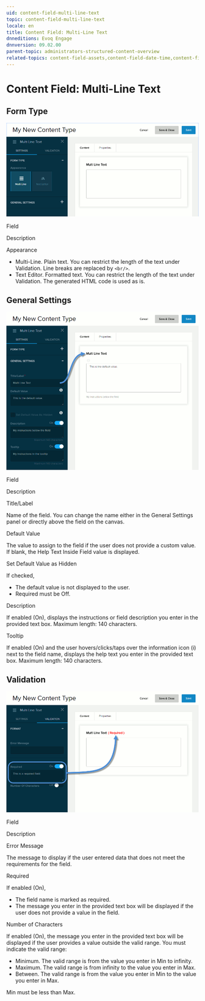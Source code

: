 ```yaml
---
uid: content-field-multi-line-text
topic: content-field-multi-line-text
locale: en
title: Content Field: Multi-Line Text
dnneditions: Evoq Engage
dnnversion: 09.02.00
parent-topic: administrators-structured-content-overview
related-topics: content-field-assets,content-field-date-time,content-field-multiple-choice,content-field-number,content-field-reference-object,content-field-single-line-text,content-field-static-text
---
```


# Content Field: Multi-Line Text

## Form Type

  

![Form Type for Multi-Line Text field](/images/scr-ContentField-MultiLineText-formtype.gif)

  

Field

Description

Appearance

*   Multi-Line. Plain text. You can restrict the length of the text under Validation. Line breaks are replaced by `<br/>`.
*   Text Editor. Formatted text. You can restrict the length of the text under Validation. The generated HTML code is used as is.

## General Settings

  

![General Settings for Multi-Line Text field](/images/scr-ContentField-MultiLineText-generalsettings.gif)

  

Field

Description

Title/Label

Name of the field. You can change the name either in the General Settings panel or directly above the field on the canvas.

Default Value

The value to assign to the field if the user does not provide a custom value. If blank, the Help Text Inside Field value is displayed.

Set Default Value as Hidden

If checked,

*   The default value is not displayed to the user.
*   Required must be Off.

Description

If enabled (On), displays the instructions or field description you enter in the provided text box. Maximum length: 140 characters.

Tooltip

If enabled (On) and the user hovers/clicks/taps over the information icon (i) next to the field name, displays the help text you enter in the provided text box. Maximum length: 140 characters.

## Validation

  

![Validation for Multi-Line Text field](/images/scr-ContentField-MultiLineText-validation.gif)

  

Field

Description

Error Message

The message to display if the user entered data that does not meet the requirements for the field.

Required

If enabled (On),

*   The field name is marked as required.
*   The message you enter in the provided text box will be displayed if the user does not provide a value in the field.

Number of Characters

If enabled (On), the message you enter in the provided text box will be displayed if the user provides a value outside the valid range. You must indicate the valid range:

*   Minimum. The valid range is from the value you enter in Min to infinity.
*   Maximum. The valid range is from infinity to the value you enter in Max.
*   Between. The valid range is from the value you enter in Min to the value you enter in Max.

Min must be less than Max.